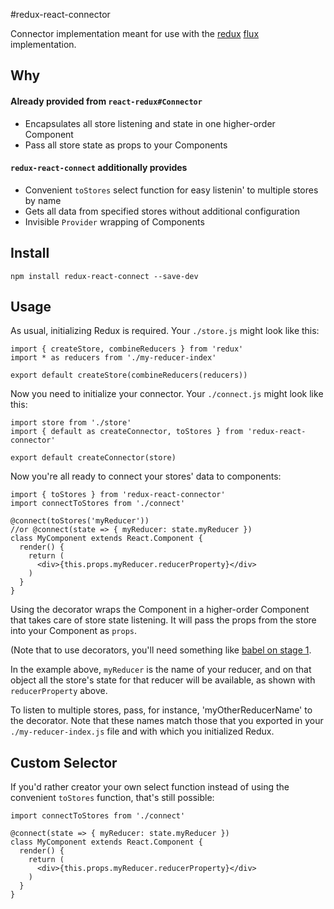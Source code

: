 #redux-react-connector

Connector implementation meant for use with the [redux](https://github.com/gaearon/redux) [flux](https://facebook.github.io/flux/docs/overview.html) implementation.

## Why

#### Already provided from `react-redux#Connector`

- Encapsulates all store listening and state in one higher-order Component
- Pass all store state as props to your Components

#### `redux-react-connect` additionally provides

- Convenient `toStores` select function for easy listenin' to multiple stores by name
- Gets all data from specified stores without additional configuration
- Invisible `Provider` wrapping of Components

## Install

```
npm install redux-react-connect --save-dev
```

## Usage

As usual, initializing Redux is required.  Your `./store.js` might look like this:

```
import { createStore, combineReducers } from 'redux'
import * as reducers from './my-reducer-index'

export default createStore(combineReducers(reducers))
```

Now you need to initialize your connector.  Your `./connect.js` might look like this:

```
import store from './store'
import { default as createConnector, toStores } from 'redux-react-connector'

export default createConnector(store)
```

Now you're all ready to connect your stores' data to components:

```
import { toStores } from 'redux-react-connector'
import connectToStores from './connect'

@connect(toStores('myReducer'))
//or @connect(state => { myReducer: state.myReducer })
class MyComponent extends React.Component {
  render() {
    return (
      <div>{this.props.myReducer.reducerProperty}</div>
    )
  }
}
```

Using the decorator wraps the Component in a higher-order Component that takes care of store state listening.  It will pass the props from the store into your Component as `props`.

(Note that to use decorators, you'll need something like [babel on stage 1](https://babeljs.io/docs/usage/experimental/).

In the example above, `myReducer` is the name of your reducer, and on that object all the store's state for that reducer will be available, as shown with `reducerProperty` above.

To listen to multiple stores, pass, for instance, 'myOtherReducerName' to the decorator.  Note that these names match those that you exported in your `./my-reducer-index.js` file and with which you initialized Redux.

## Custom Selector

If you'd rather creator your own select function instead of using the convenient `toStores` function, that's still possible:

```
import connectToStores from './connect'

@connect(state => { myReducer: state.myReducer })
class MyComponent extends React.Component {
  render() {
    return (
      <div>{this.props.myReducer.reducerProperty}</div>
    )
  }
}
```
